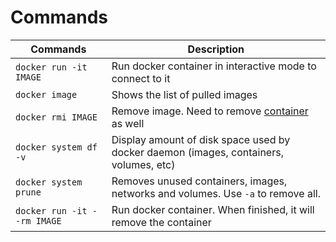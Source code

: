 # Commands

| Commands | Description |
| -------- | -------- |
| `docker run -it IMAGE` | Run docker container in interactive mode to connect to it |
| `docker image` | Shows the list of pulled images | 
| `docker rmi IMAGE` | Remove image. Need to remove [container](https://stackoverflow.com/questions/51188657/image-is-being-used-by-stopped-container/51189547) as well |
| `docker system df -v` | Display amount of disk space used by docker daemon (images, containers, volumes, etc) |
| `docker system prune` | Removes unused containers, images, networks and volumes. Use `-a` to remove all. |
| `docker run -it --rm IMAGE` | Run docker container. When finished, it will remove the container |
